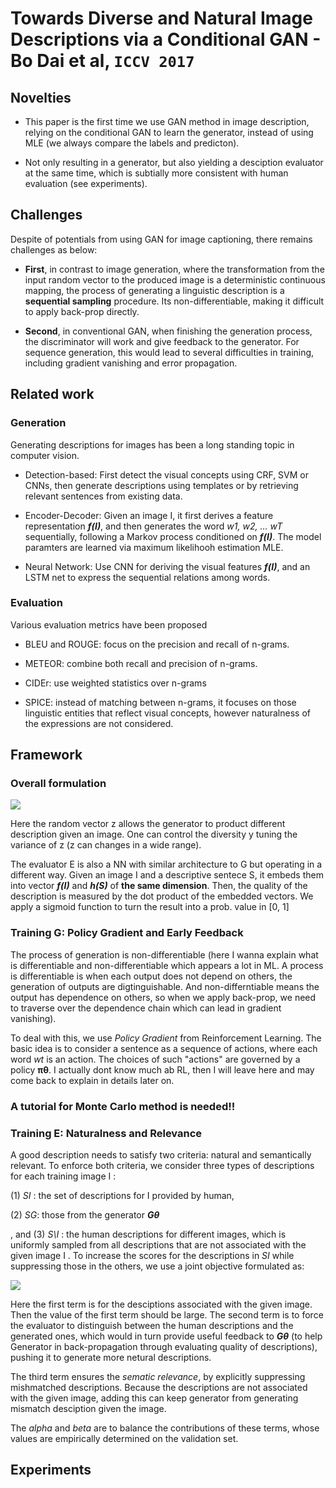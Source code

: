 # Towards Diverse and Natural Image Descriptions via a Conditional GAN - Bo Dai et al, `ICCV 2017`

## Novelties

- This paper is the first time we use GAN method in image description, relying on the conditional GAN to learn the generator, instead of using MLE (we always compare the labels and predicton).

- Not only resulting in a generator, but also yielding a desciption evaluator at the same time, which is subtially more consistent with human evaluation (see experiments).

## Challenges
Despite of potentials from using GAN for image captioning, there remains challenges as below:

- **First**, in contrast to image generation, where the transformation from the input random vector to the produced image is a deterministic continuous mapping, the process of generating a linguistic description is a **sequential sampling** procedure. Its non-differentiable, making it difficult to apply back-prop directly.

- **Second**, in conventional GAN, when finishing the generation process, the discriminator will work and give feedback to the generator. For sequence generation, this would lead to several difficulties in training, including gradient vanishing and error propagation.


## Related work
### Generation
Generating descriptions for images has been a long standing topic in computer vision.

- Detection-based: First detect the visual concepts using CRF, SVM or CNNs, then generate descriptions using templates or by retrieving relevant sentences from existing data.

- Encoder-Decoder: Given an image I, it first derives a feature representation ***f(I)***, and then generates the word *w1, w2, ... wT* sequentially, following a Markov process conditioned on ***f(I)***. The model paramters are learned via maximum likelihooh estimation MLE.

- Neural Network: Use CNN for deriving the visual features ***f(I)***, and an LSTM net to express the sequential relations among words.

### Evaluation
Various evaluation metrics have been proposed

- BLEU and ROUGE: focus on the precision and recall of n-grams. 

- METEOR: combine both recall and precision of n-grams.

- CIDEr: use weighted statistics over n-grams

- SPICE: instead of matching between n-grams, it focuses on those linguistic entities that reflect visual concepts, however naturalness of the expressions are not considered.

## Framework
### Overall formulation
![](https://github.com/luulinh90s/paper-review-image-captioning/blob/master/images/Towards-Diverse-and-Natural-Image-Descriptions-via-a-Conditional-GAN/Untitled.png)

Here the random vector z allows the generator to product different description given an image. One can control the diversity y tuning the variance of z (z can changes in a wide range). 

The evaluator E is also a NN with similar architecture to G but operating in a different way. Given an image I and a descriptive sentece S, it embeds them into vector ***f(I)*** and ***h(S)*** of **the same dimension**. Then, the quality of the description is measured by the dot product of the embedded vectors. We apply a sigmoid function to turn the result into a prob. value in [0, 1]

### Training G: Policy Gradient and Early Feedback
The process of generation is non-differentiable (here I wanna explain what is differentiable and non-differentiable which appears a lot in ML. A process is differentiable is when each output does not depend on others, the generation of outputs are digtinguishable. And non-differntiable means the output has dependence on others, so when we apply back-prop, we need to traverse over the dependence chain which can lead in gradient vanishing).

To deal with this, we use *Policy Gradient* from Reinforcement Learning. The basic idea is to consider a sentence as a sequence of actions, where each word *wt* is an action. The choices of such "actions" are governed by a policy **πθ**. I actually dont know much ab RL, then I will leave here and may come back to explain in details later on.
### A tutorial for Monte Carlo method is needed!!
### Training E: Naturalness and Relevance
A good description needs to satisfy two criteria: natural and semantically relevant. To enforce both criteria, we consider three types of descriptions for each training image I : 

(1) *SI* : the set of descriptions for I provided by human, 

(2) *SG*: those from the generator ***Gθ***

, and (3) *S\I* : the human descriptions for different images, which is uniformly sampled from all descriptions that are not associated with the given image I . To increase the scores for the descriptions in *SI* while suppressing those in the others, we use a joint objective formulated as:

![](https://github.com/luulinh90s/paper-review-image-captioning/blob/master/images/Towards-Diverse-and-Natural-Image-Descriptions-via-a-Conditional-GAN/Untitled1.png)

Here the first term is for the desciptions associated with the given image. Then the value of the first term should be large. The second term is to force the evaluator to distinguish between the human descriptions and the generated ones, which would in turn provide useful feedback to ***Gθ*** (to help Generator in back-propagation through evaluating quality of descriptions), pushing it to generate more netural descriptions.

The third term ensures the *sematic relevance*, by explicitly suppressing mishmatched descriptions. Because the descriptions are not associated with the given image, adding this can keep generator from generating mismatch desciption given the image.

The *alpha* and *beta* are to balance the contributions of these terms, whose values are empirically determined on the validation set.

## Experiments
